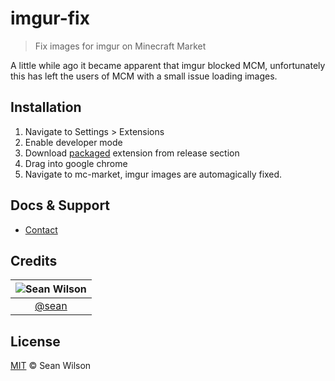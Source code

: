 imgur-fix
============
> Fix images for imgur on Minecraft Market 

A little while ago it became apparent that imgur blocked MCM, unfortunately this has left the users of MCM with a small issue loading images.

## Installation
1. Navigate to Settings > Extensions
2. Enable developer mode
3. Download [packaged](https://github.com/seanc/imgur-fix/releases/tag/1.0) extension from release section
4. Drag into google chrome
5. Navigate to mc-market, imgur images are automagically fixed.

## Docs & Support
 - [Contact](#Credits)

## Credits

|![Sean Wilson][sean-image]|
|:--------:|
| [@sean] |

## License
[MIT][license] &copy; Sean Wilson

<!-- All links must be "tagged" -->
 [@sean]: https://github.com/sean
 [sean-image]: https://avatars0.githubusercontent.com/u/13725538?v=3&s=125
 
 [license]: LICENSE